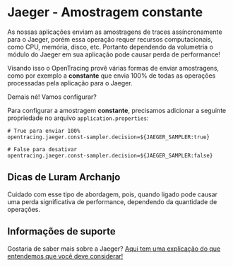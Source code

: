 # Jaeger - Amostragem constante

As nossas aplicações enviam as amostragens de traces assíncronamente para o Jaeger, porém essa operação requer recursos 
computacionais, como CPU, memória, disco, etc. Portanto dependendo da volumetria o módulo do Jaeger em sua aplicação pode 
causar perda de performance!

Visando isso o OpenTracing provê várias formas de enviar amostragens, como por exemplo a **constante** que envia 100% de 
todas as operações processadas pela aplicação para o Jaeger.

Demais né! Vamos configurar?

Para configurar a amostragem **constante**, precisamos adicionar a seguinte propriedade no arquivo `application.properties`:

```properties
# True para enviar 100%
opentracing.jaeger.const-sampler.decision=${JAEGER_SAMPLER:true}

# False para desativar
opentracing.jaeger.const-sampler.decision=${JAEGER_SAMPLER:false}
```

## Dicas de Luram Archanjo

Cuidado com esse tipo de abordagem, pois, quando ligado pode causar uma perda significativa de performance, dependendo 
da quantidade de operações.

## Informações de suporte

Gostaria de saber mais sobre a Jaeger? [Aqui tem uma explicação do que entendemos que você deve considerar!](https://www.jaegertracing.io/docs/1.18/#about)